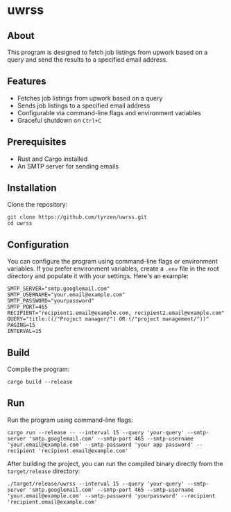 # uwrss

## About

This program is designed to fetch job listings from upwork based on a query and send the results to a specified
email address.

## Features

- Fetches job listings from upwork based on a query
- Sends job listings to a specified email address
- Configurable via command-line flags and environment variables
- Graceful shutdown on `Ctrl+C`

## Prerequisites

- Rust and Cargo installed
- An SMTP server for sending emails

## Installation

Clone the repository:

```shell
git clone https://github.com/tyrzen/uwrss.git
cd uwrss
```

## Configuration

You can configure the program using command-line flags or environment variables. If you prefer environment variables,
create a `.env` file in the root directory and populate it with your settings. Here's an example:

```env
SMTP_SERVER="smtp.googlemail.com"
SMTP_USERNAME="your.email@example.com"
SMTP_PASSWORD="yourpassword"
SMTP_PORT=465
RECIPIENT="recipient1.email@example.com, recipient2.email@example.com"
QUERY="title:((/"Project manager/") OR (/"project management/"))"
PAGING=15
INTERVAL=15
```

## Build

Compile the program:

```shell
cargo build --release
```

## Run

Run the program using command-line flags:

```shell
cargo run --release -- --interval 15 --query 'your-query' --smtp-server 'smtp.googlemail.com' --smtp-port 465 --smtp-username 'your.email@example.com' --smtp-password 'your app password' --recipient 'recipient.email@example.com'
```

After building the project, you can run the compiled binary directly from the `target/release` directory:

```shell
./target/release/uwrss --interval 15 --query 'your-query' --smtp-server 'smtp.googlemail.com' --smtp-port 465 --smtp-username 'your.email@example.com' --smtp-password 'yourpassword' --recipient 'recipient.email@example.com'
```